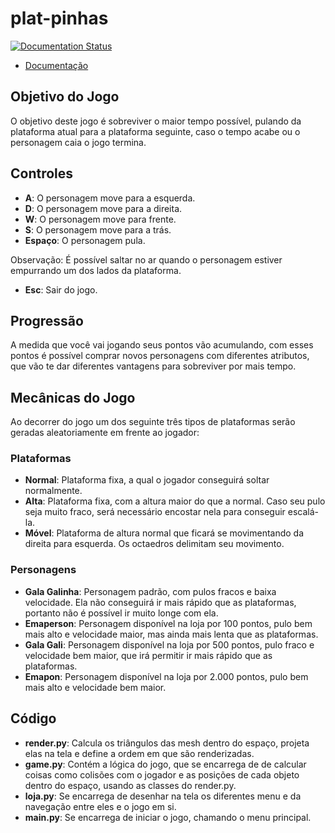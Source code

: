 # plat-pinhas

[![Documentation Status](https://readthedocs.org/projects/plat-pinhas/badge/?version=latest)](https://plat-pinhas.readthedocs.io/en/latest/?badge=latest)

* [Documentação](http://plat-pinhas.readthedocs.io/)

## Objetivo do Jogo
O objetivo deste jogo é sobreviver o maior tempo possível, pulando da plataforma atual para a plataforma seguinte, caso o tempo acabe ou o personagem caia o jogo termina.
## Controles
- **A**: O personagem move para a esquerda.
- **D**: O personagem move para a direita.
- **W**: O personagem move para frente.
- **S**: O personagem move para a trás.
- **Espaço**: O personagem pula.

Observação: É possível saltar no ar quando o personagem estiver empurrando um dos lados da plataforma.
- **Esc**: Sair do jogo.

## Progressão
A medida que você vai jogando seus pontos vão acumulando, com esses pontos é possível comprar novos personagens com diferentes atributos, que vão te dar diferentes vantagens para sobreviver por mais tempo.

## Mecânicas do Jogo
Ao decorrer do jogo um dos seguinte três tipos de plataformas serão geradas aleatoriamente em frente ao jogador:
### Plataformas
- **Normal**: Plataforma fixa, a qual o jogador conseguirá soltar normalmente.
- **Alta**: Plataforma fixa, com a altura maior do que a normal. Caso seu pulo seja muito fraco, será necessário encostar nela para conseguir escalá-la.
- **Móvel**: Plataforma de altura normal que ficará se movimentando da direita para esquerda. Os octaedros delimitam seu movimento.
### Personagens
- **Gala Galinha**: Personagem padrão, com pulos fracos e baixa velocidade. Ela não conseguirá ir mais rápido que as plataformas, portanto não é possível ir muito longe com ela.
- **Emaperson**: Personagem disponível na loja por 100 pontos, pulo bem mais alto e velocidade maior, mas ainda mais lenta que as plataformas. 
- **Gala Gali**: Personagem disponível na loja por 500 pontos, pulo fraco e velocidade bem maior, que irá permitir ir mais rápido que as plataformas.
- **Emapon**: Personagem disponível na loja por 2.000 pontos, pulo bem mais alto e velocidade bem maior.

## Código
- **render.py**: Calcula os triângulos das mesh dentro do espaço, projeta elas na tela e define a ordem em que são renderizadas.
- **game.py**: Contém a lógica do jogo, que se encarrega de de calcular coisas como colisões com o jogador e as posições de cada objeto dentro do espaço, usando as classes do render.py.
- **loja.py**: Se encarrega de desenhar na tela os diferentes menu e da navegação entre eles e o jogo em si.
- **main.py**: Se encarrega de iniciar o jogo, chamando o menu principal.
